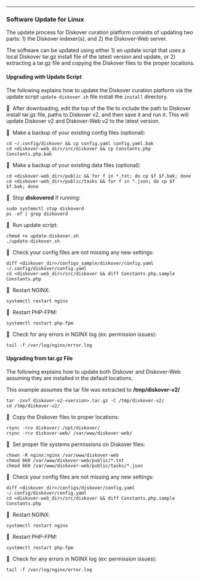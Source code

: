 ___
### Software Update for Linux

The update process for Diskover curation platform consists of updating two parts: 1) the Diskover indexer(s), and 2) the Diskover-Web server.

The software can be updated using either 1) an update script that uses a local Diskover tar.gz install file of the latest version and update, or 2) extracting a tar.gz file and copying the Diskover files to the proper locations.

#### Upgrading with Update Script

The following explains how to update the Diskover curation platform via the update script `update-diskover.sh` file install the `install` directory.

🔴 &nbsp;After downloading, edit the top of the file to include the path to Diskover install tar.gz file, paths to Diskover v2, and then save it and run it. This will update Diskover v2 and Diskover-Web v2 to the latest version.

🔴 &nbsp;Make a backup of your existing config files (optional):
```
cd ~/.config/diskover && cp config.yaml config.yaml.bak
cd <diskover-web_dir>/src/diskover && cp Constants.php Constants.php.bak
```

🔴 &nbsp;Make a backup of your existing data files (optional):
```
cd <diskover-web_dir>/public && for f in *.txt; do cp $f $f.bak; done
cd <diskover-web_dir>/public/tasks && for f in *.json; do cp $f $f.bak; done
```

🔴 &nbsp;Stop **diskovered** if running:
```
sudo systemctl stop diskoverd
ps -ef | grep diskoverd
```

🔴 &nbsp;Run update script:
```
chmod +x update-diskover.sh
./update-diskover.sh
```

🔴 &nbsp;Check your config files are not missing any new settings:
```
diff <diskover_dir>/configs_sample/diskover/config.yaml ~/.config/diskover/config.yaml
cd <diskover-web_dir>/src/diskover && diff Constants.php.sample Constants.php
```

🔴 &nbsp;Restart NGINX:
```
systemctl restart nginx
```

🔴 &nbsp;Restart PHP-FPM:
```
systemctl restart php-fpm
```

🔴 &nbsp;Check for any errors in NGINX log (ex: permission issues):
```
tail -f /var/log/nginx/error.log
```

#### Upgrading from tar.gz File

The following explains how to update both Diskover and Diskover-Web assuming they are installed in the default locations.

This example assumes the tar file was extracted to  **/tmp/diskover-v2/**
```
tar -zxvf diskover-v2-<version>.tar.gz -C /tmp/diskover-v2/
cd /tmp/diskover-v2/
```

🔴 &nbsp;Copy the Diskover files to proper locations:
```
rsync -rcv diskover/ /opt/diskover/
rsync -rcv diskover-web/ /var/www/diskover-web/
```

🔴 &nbsp;Set proper file systems permissions on Diskover files:
```
chown -R nginx:nginx /var/www/diskover-web  
chmod 660 /var/www/diskover-web/public/*.txt
chmod 660 /var/www/diskover-web/public/tasks/*.json
```

🔴 &nbsp;Check your config files are not missing any new settings:
```
diff <diskover_dir>/configs/diskover/config.yaml ~/.config/diskover/config.yaml
cd <diskover-web_dir>/src/diskover && diff Constants.php.sample Constants.php
```

🔴 &nbsp;Restart NGINX:
```
systemctl restart nginx
```

🔴 &nbsp;Restart PHP-FPM:
```
systemctl restart php-fpm
```

🔴 &nbsp;Check for any errors in NGINX log (ex: permission issues):
```
tail -f /var/log/nginx/error.log
```

